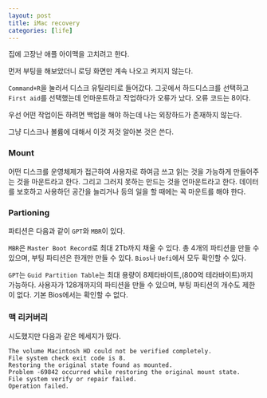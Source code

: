 ```yaml
---
layout: post
title: iMac recovery
categories: [life]
---
```


집에 고장난 애플 아이맥을 고치려고 한다.

먼저 부팅을 해보았더니 로딩 화면만 계속 나오고 켜지지 않는다.

`Command+R`을 눌러서 디스크 유틸리티로 들어갔다. 그곳에서 하드디스크를 선택하고 `First aid`를 선택했는데 언마운트하고 작업하다가 오류가 났다. 오류 코드는 8이다.

우선 어떤 작업이든 하려면 백업을 해야 하는데 나는 외장하드가 존재하지 않는다. 

그냥 디스크나 볼륨에 대해서 이것 저것 알아본 것은 쓴다.

### Mount

어떤 디스크를 운영체제가 접근하여 사용자로 하여금 쓰고 읽는 것을 가능하게 만들어주는 것을 마운트라고 한다. 그리고 그러지 못하는 만드는 것을 언마운트라고 한다. 데이터를 보호하고 사용하던 공간을 늘리거나 등의 일을 할 때에는 꼭 마운트를 해야 한다.

### Partioning

파티션은 다음과 같이 `GPT`와 `MBR`이 있다. 

`MBR`은 `Master Boot Record`로 최대 2Tb까지 채울 수 있다. 총 4개의 파티션을 만들 수 있으며, 부팅 파티션은 한개만 만들 수 있다. `Bios`나 `Uefi`에서 모두 확인할 수 있다.

`GPT`는 `Guid Partition Table`는 최대 용량이 8제타바이트,(800억 테라바이트)까지 가능하다. 사용자가 128개까지의 파티션을 만들 수 있으며, 부팅 파티션의 개수도 제한이 없다. 기본 Bios에서는 확인할 수 없다.

### 맥 리커버리

시도했지만 다음과 같은 메세지가 떴다.

```
The volume Macintosh HD could not be verified completely.
File system check exit code is 8.
Restoring the original state found as mounted.
Problem -69842 occurred while restoring the original mount state.
File system verify or repair failed.
Operation failed.
```

